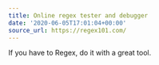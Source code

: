 ```yaml
---
title: Online regex tester and debugger
date: '2020-06-05T17:01:04+00:00'
source_url: https://regex101.com/
---
```

If you have to Regex, do it with a great tool.
